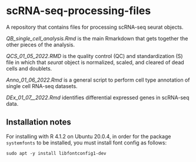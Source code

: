 # scRNA-seq-processing-files
A repository that contains files for processing scRNA-seq seurat objects.

_QB_single_cell_analysis.Rmd_ is the main Rmarkdown that gets together the other pieces of the analysis.  

_QCS_01_05_2022.RMD_ is the quality control (QC) and standardization (S) file in which that _seurat_ object is normalized, scaled, and cleared of dead cells and doublets.

_Anno_01_06_2022.Rmd_ is a general script to perform cell type annotation of single cell RNA-seq datasets.

_DEx_01_07__2022.Rmd_ identifies differential expressed genes in scRNA-seq data.

## Installation notes

For installing with R 4.1.2 on Ubuntu 20.0.4, in order for the package `systemfonts` to be installed, you must install font config as follows:

```
sudo apt -y install libfontconfig1-dev
```

